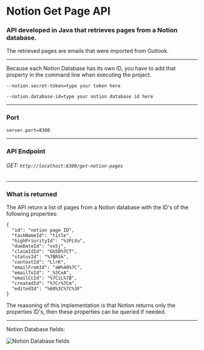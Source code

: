 # Notion Get Page API
### API developed in Java that retrieves pages from a Notion database.
The retrieved pages are emails that were imported from Outlook.


---
Because each Notion Database has its own ID, you have to add that property in the command line when executing 
the project.

`--notion.secret-token=type your token here` 

`--notion.database-id=type your notion database id here`

---
### Port

`server.port=8300`

---

### API Endpoint

###### GET: `http://localhost:8300/get-notion-pages`

---
### What is returned
The API return a list of pages from a Notion database with the ID's of the following properties:

```
{
  "id": "notion page ID",
  "taskNameId": "title",
  "highPriorityId": "%3FLVu",
  "dueDateId": "vxSj",
  "claimIdId": "G%5D%7CT",
  "statusId": "%7BRSk",
  "contextId": "LlrK",
  "emailFromId": "aW%40%7C",
  "emailToId": "_%3CxA",
  "emailCcId": "%7CiL%7B",
  "createdId": "%7Cr%7Cm",
  "editedId": "%60%3C%7C%3F"
}
```

The reasoning of this implementation is that Notion returns only the properties ID's, then these properties can be 
queried if needed.

---
Notion Database fields:

![Notion Database fields](https://s3.us-west-2.amazonaws.com/secure.notion-static.com/dc836e0f-d029-4ed3-98bf-37d6cc2b0f73/Screenshot_2022-10-02_at_13.47.15.png?X-Amz-Algorithm=AWS4-HMAC-SHA256&X-Amz-Content-Sha256=UNSIGNED-PAYLOAD&X-Amz-Credential=AKIAT73L2G45EIPT3X45%2F20221002%2Fus-west-2%2Fs3%2Faws4_request&X-Amz-Date=20221002T125037Z&X-Amz-Expires=86400&X-Amz-Signature=eb5e1d841635425471e3fcca5ea6e7085413e351abc2eb6a9ae6c723e124318a&X-Amz-SignedHeaders=host&response-content-disposition=filename%20%3D%22Screenshot%25202022-10-02%2520at%252013.47.15.png%22&x-id=GetObject)
